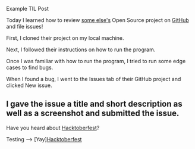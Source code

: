 Example TIL Post


Today I learned how to review [some else's](https://github.com/kliu57/go-go-web) Open Source project on [GitHub](https://github.com/) and file issues!


First, I cloned their project on my local machine.

Next, I followed their instructions on how to run the program.

Once I was familiar with how to run the program, I tried to run some edge cases to find bugs.

When I found a bug, I went to the Issues tab of their GitHub project and clicked New issue.

I gave the issue a title and short description as well as a screenshot and submitted the issue.
---
Have you heard about [Hacktoberfest](https://hacktoberfest.com/)?

Testing --> [Yay][Hacktoberfest](https://hacktoberfest.com/)